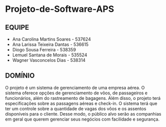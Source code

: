 # Projeto-de-Software-APS
## EQUIPE

+ Ana Carolina Martins Soares - 537624
+ Ana Larissa Teixeira Dantas - 536615
+ Diogo Sousa Ferreira - 538359
+ Lemuel Santana de Morais - 535524
+ Wagner Vasconcelos Dias - 538314

## DOMÍNIO
O projeto é um sistema de gerenciamento de uma empresa aérea. O sistema oferece opções de gerenciamento de vôos, de passageiros e funcionários, além do rastreamento de bagagens. Além disso, o projeto terá especificações sobre as passagens aéreas e check-in. O sistema terá que ter um controle sobre a quantidade de vagas dos vôos e os assentos disponíveis para o cliente. Desse modo, o público alvo serão as companhias em geral que querem gerenciar seus negócios com facilidade e segurança.
